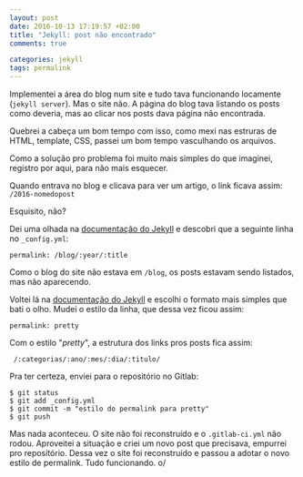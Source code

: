 ```yaml
---
layout: post
date: 2016-10-13 17:19:57 +02:00
title: "Jekyll: post não encontrado"
comments: true

categories: jekyll
tags: permalink
---
```


Implementei a área do blog num site e tudo tava funcionando locamente (`jekyll server`).
Mas o site não. A página do blog tava listando os posts como deveria, mas ao clicar nos 
posts dava página não encontrada.

Quebrei a cabeça um bom tempo com isso, como mexi nas estruras de HTML, template, CSS,
passei um bom tempo vasculhando os arquivos.

Como a solução pro problema foi muito mais simples do que imaginei, registro por aqui,
para não mais esquecer.

Quando entrava no blog e clicava para ver um artigo, o link ficava assim:
 `/2016-nomedopost`

Esquisito, não?

Dei uma olhada na [documentação do Jekyll](https://jekyllrb.com/docs/permalinks/) e
descobri que a seguinte linha no `_config.yml`:
```
permalink: /blog/:year/:title
```

Como o blog do site não estava em `/blog`, os posts estavam sendo listados, mas não
aparecendo.

Voltei lá na [documentação do Jekyll](https://jekyllrb.com/docs/permalinks/) e escolhi
o formato mais simples que bati o olho. Mudei o estilo da linha, que dessa vez ficou 
assim:

```
permalink: pretty
```
Com o estilo "*pretty*", a estrutura dos links pros posts fica assim:
```
 /:categorias/:ano/:mes/:dia/:titulo/ 
```

Pra ter certeza, enviei para o repositório no Gitlab:

```
$ git status
$ git add _config.yml
$ git commit -m "estilo do permalink para pretty"
$ git push
```
Mas nada aconteceu. O site não foi reconstruído e o `.gitlab-ci.yml` não rodou.
Aproveitei a situação e criei um novo post que precisava, empurrei pro reposítório.
Dessa vez o site foi reconstruído e passou a adotar o novo estilo de permalink.
Tudo funcionando. o/ 
